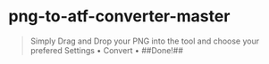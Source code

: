 # png-to-atf-converter-master

> Simply Drag and Drop your PNG into the tool and choose your prefered Settings
> • Convert
> • ##Done!##
